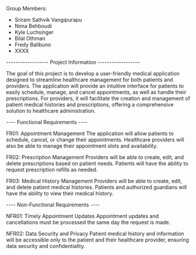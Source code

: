 Group Members:
- Sriram Sathvik Vangipurapu
- Nima Behboudi
- Kyle Luchsinger
- Bilal Othman
- Fredy Balibuno
- XXXX

------------------ Project Information ------------------

The goal of this project is to develop a user-friendly medical application designed to streamline healthcare management for both patients and providers. The application will provide an intuitive interface for patients to easily schedule, manage, and cancel appointments, as well as handle their prescriptions. For providers, it will facilitate the creation and management of patient medical histories and prescriptions, offering a comprehensive solution to healthcare administration.

---- Functional Requirements ----

FR01: Appointment Management
The application will allow patients to schedule, cancel, or change their appointments. Healthcare providers will also be able to manage their appointment slots and availability.

FR02: Prescription Management
Providers will be able to create, edit, and delete prescriptions based on patient needs. Patients will have the ability to request prescription refills as needed.

FR03: Medical History Management
Providers will be able to create, edit, and delete patient medical histories. Patients and authorized guardians will have the ability to view their medical history.

---- Non-Functional Requirements ----

NFR01: Timely Appointment Updates
Appointment updates and cancellations must be processed the same day the request is made.

NFR02: Data Security and Privacy
Patient medical history and information will be accessible only to the patient and their healthcare provider, ensuring data security and confidentiality.
